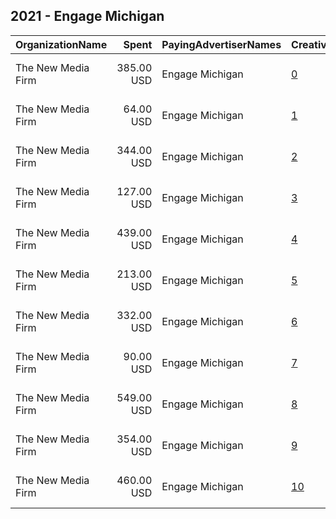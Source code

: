 ## 2021 - Engage Michigan 
|OrganizationName|Spent|PayingAdvertiserNames|CreativeUrls|Impressions|Genders|AgeBrackets|CountryCodes|BillingAddresses|CandidateBallotInformation|
|:---|---:|:---|:---|---:|:---|:---|:---|:---|:---|
|The New Media Firm|385.00 USD|Engage Michigan|[0](https://www.snap.com/political-ads/asset/788f2bfb48b5ff3bcba33d08ddca1bd6cf00cfb97f471b8891973b411ffa9380?mediaType=png)|110,322||18+|united states|"1730 Rhode Island Ave, NW Ste 213,Washington,20036,US"|Engage Michigan|
|The New Media Firm|64.00 USD|Engage Michigan|[1](https://www.snap.com/political-ads/asset/2eb347c8d22273ad24a6888539f7fa045f56ad75022ffb8acc43e94cf7cd851e?mediaType=mp4)|16,258||18+|united states|"1730 Rhode Island Ave, NW Ste 213,Washington,20036,US"|Engage Michigan|
|The New Media Firm|344.00 USD|Engage Michigan|[2](https://www.snap.com/political-ads/asset/60e35954e1c054cc421475677cad1c20302764c986471f8b2149997c1a70a98a?mediaType=mp4)|97,220||18+|united states|"1730 Rhode Island Ave, NW Ste 213,Washington,20036,US"|Engage Michigan|
|The New Media Firm|127.00 USD|Engage Michigan|[3](https://www.snap.com/political-ads/asset/f4c3060716b566db93d99acaa7096c2603800051b022544fab05c8b112db96f1?mediaType=mp4)|36,268||18+|united states|"1730 Rhode Island Ave, NW Ste 213,Washington,20036,US"|Engage Michigan|
|The New Media Firm|439.00 USD|Engage Michigan|[4](https://www.snap.com/political-ads/asset/e7088a6b26a9bec15dc2f7c8fe519486a8b4ad449202833a8a2df34a5a4604c4?mediaType=png)|127,268||18+|united states|"1730 Rhode Island Ave, NW Ste 213,Washington,20036,US"|Engage Michigan|
|The New Media Firm|213.00 USD|Engage Michigan|[5](https://www.snap.com/political-ads/asset/0e50f8d5bca02d9094f3dcc2bf7eed33177a820cf4d6fae53c6b4d41bd42c801?mediaType=mp4)|60,148||18+|united states|"1730 Rhode Island Ave, NW Ste 213,Washington,20036,US"|Engage Michigan|
|The New Media Firm|332.00 USD|Engage Michigan|[6](https://www.snap.com/political-ads/asset/534bb4a063092ad8253dddc088eaf3c292fc2a3e70df530ed0c2b4154ccb112f?mediaType=mp4)|94,187||18+|united states|"1730 Rhode Island Ave, NW Ste 213,Washington,20036,US"|Engage Michigan|
|The New Media Firm|90.00 USD|Engage Michigan|[7](https://www.snap.com/political-ads/asset/09b14d9cf61a6439a0bb2e6e7e9454db6644971bef089f29e2af6ebb845a0b14?mediaType=mp4)|23,635||18+|united states|"1730 Rhode Island Ave, NW Ste 213,Washington,20036,US"|Engage Michigan|
|The New Media Firm|549.00 USD|Engage Michigan|[8](https://www.snap.com/political-ads/asset/e1b1b80b83246a07ebc9ef05eff66064f891d042c4604b2614c0bf2b8eccb9ba?mediaType=png)|157,873||18+|united states|"1730 Rhode Island Ave, NW Ste 213,Washington,20036,US"|Engage Michigan|
|The New Media Firm|354.00 USD|Engage Michigan|[9](https://www.snap.com/political-ads/asset/b96f8116dbb7cc46cf6fdff2c37ea6c682685e6699e665b0ba9b142ce78ec257?mediaType=mp4)|100,916||18+|united states|"1730 Rhode Island Ave, NW Ste 213,Washington,20036,US"|Engage Michigan|
|The New Media Firm|460.00 USD|Engage Michigan|[10](https://www.snap.com/political-ads/asset/c981ea2844a50764f77de7e3dfcc543589b7fd55376b4b16834f0ddb713e103d?mediaType=png)|132,005||18+|united states|"1730 Rhode Island Ave, NW Ste 213,Washington,20036,US"|Engage Michigan|
